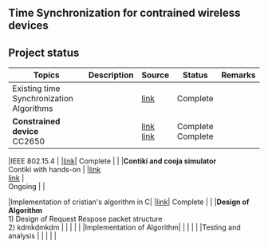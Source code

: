 Time Synchronization for contrained wireless devices
-------------------------------------------------------------

Project status
--------------

|Topics                                     |Description| Source    | Status |Remarks|
|-------------------------------------------|-----------|-----------|--------|-------|
|Existing time Synchronization Algorithms 	| 			|[link](https://www.sciencedirect.com/science/article/pii/S1570870505000144) | Complete| |
|<b>Constrained device</b> <br>	CC2650 | |[link](https://tools.ietf.org/html/rfc7228 ) <br> [link](http://www.ti.com/lit/ds/symlink/cc2650.pdf)|Complete <br> Complete | |

|IEEE 802.15.4 | |[link](http://ecee.colorado.edu/~liue/teaching/comm_standards/2015S_zigbee/802.15.4-2011.pdf )| Complete | |
|<b>Contiki and cooja simulator</b> <br> Contiki with hands-on | |[link](http://www.contiki-os.org/start.html)<br> [link]( https://github.com/ayindriladutta/cvt_time_synch/tree/master/contiki_handson ) | <br> Ongoing | |

|Implementation of cristian's algorithm in C| |[link]( https://github.com/ayindriladutta/cvt_time_synch/tree/master/cristian_Algo )| Complete | |
|<b>Design of Algorithm</b> <br> 1) Design of Request Respose packet structure <br> 2) kdmkdmkdm | | | | |
|Implementation of Algorithm| | | | |
|Testing and analysis | | | | | 
